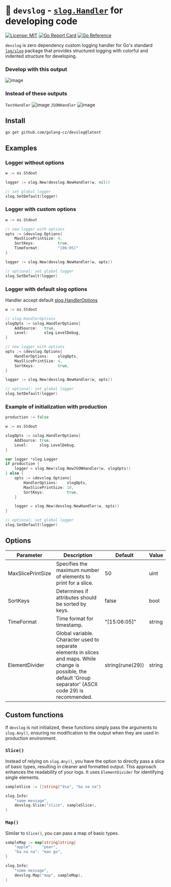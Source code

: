 # 🧻 `devslog` - [`slog.Handler`](https://pkg.go.dev/log/slog#Handler) for developing code
 [![License: MIT](https://img.shields.io/badge/License-MIT-yellow.svg)](https://github.com/golang-cz/devslog/blob/master/LICENSE)
 [![Go Report Card](https://goreportcard.com/badge/github.com/golang-cz/devslog)](https://goreportcard.com/report/github.com/golang-cz/devslog)
 [![Go Reference](https://pkg.go.dev/badge/github.com/golang-cz/devslog.svg)](https://pkg.go.dev/github.com/golang-cz/devslog)

`devslog` is zero dependency custom logging handler for Go's standard [`log/slog`](https://pkg.go.dev/log/slog) package that provides structured logging with colorful and indented structure for developing.

### Develop with this output
![image](https://github.com/golang-cz/devslog/assets/17728576/30a0d98a-a2de-4aa8-a4c4-e60d0c325049)

### Instead of these outputs
`TextHandler`
![image](https://github.com/golang-cz/devslog/assets/17728576/856f7e34-dc72-4f22-bd47-9fd5cbf7dd2f)
`JSONHandler`
![image](https://github.com/golang-cz/devslog/assets/17728576/3d4b091d-813a-461d-88e1-4cc95b9d6939)

## Install
```
go get github.com/golang-cz/devslog@latest
```

## Examples
### Logger without options
```go
w := os.Stdout

logger := slog.New(devslog.NewHandler(w, nil))

// set global logger
slog.SetDefault(logger)
```

### Logger with custom options
```go
w := os.Stdout

// new logger with options
opts := &devslog.Options{
	MaxSlicePrintSize: 4,
	SortKeys:          true,
	TimeFormat:        "[06:05]"
}

logger := slog.New(devslog.NewHandler(w, opts))

// optional: set global logger
slog.SetDefault(logger)
```

### Logger with default slog options
Handler accept default [slog.HandlerOptions](https://pkg.go.dev/golang.org/x/exp/slog#HandlerOptions)
```go
w := os.Stdout

// slog.HandlerOptions
slogOpts := &slog.HandlerOptions{
	AddSource:   true,
	Level:       slog.LevelDebug,
}

// new logger with options
opts := &devslog.Options{
	HandlerOptions:    slogOpts,
	MaxSlicePrintSize: 4,
	SortKeys:          true,
}

logger := slog.New(devslog.NewHandler(w, opts))

// optional: set global logger
slog.SetDefault(logger)
```

### Example of initialization with production
```go
production := false

w := os.Stdout

slogOpts := &slog.HandlerOptions{
	AddSource: true,
	Level:     slog.LevelDebug,
}

var logger *slog.Logger
if production {
	logger = slog.New(slog.NewJSONHandler(w, slogOpts))
} else {
	opts := &devslog.Options{
		HandlerOptions:    slogOpts,
		MaxSlicePrintSize: 10,
		SortKeys:          true,
	}

	logger = slog.New(devslog.NewHandler(w, opts))
}

// optional: set global logger
slog.SetDefault(logger)
```

## Options
| Parameter         | Description                                                                                                                                                        | Default          | Value  |
|-------------------|--------------------------------------------------------------------------------------------------------------------------------------------------------------------|------------------|--------|
| MaxSlicePrintSize | Specifies the maximum number of elements to print for a slice.                                                                                                     | 50               | uint   |
| SortKeys          | Determines if attributes should be sorted by keys.                                                                                                                 | false            | bool   |
| TimeFormat        | Time format for timestamp.                                                                                                                                         | "[15:06:05]"     | string |
| ElementDivider    | Global variable. Character used to separate elements in slices and maps.  While change is possible, the default 'Group separator' (ASCII code 29)  is recommended. | string(rune(29)) | string |

## Custom functions
If `devslog` is not initialized, these functions simply pass the arguments to `slog.Any()`, ensuring no modification to the output when they are used in production environment.

### `Slice()`
Instead of relying on `slog.Any()`, you have the option to directly pass a slice of basic types, resulting in cleaner and formatted output. This approach enhances the readability of your logs. It uses `ElementDivider` for identifying single elements.
```go
sampleSlice := []string{"dsa", "ba na na"}

slog.Info(
	"some message",
	devslog.Slice("slice", sampleSlice),
)
```

### `Map()`
Similar to `Slice()`, you can pass a map of basic types.
```go
sampleMap := map[string]string{
	"apple":    "pear",
	"ba na na": "man go",
}

slog.Info(
	"some message",
	devslog.Map("map", sampleMap),
)
```
